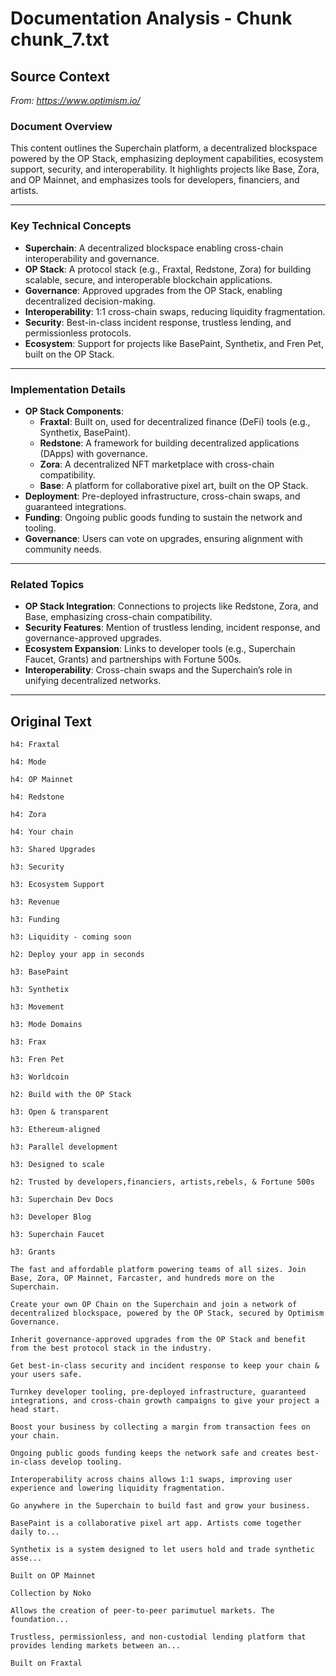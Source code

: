 # Documentation Analysis - Chunk chunk_7.txt

## Source Context
*From: https://www.optimism.io/*

### Document Overview  
This content outlines the Superchain platform, a decentralized blockspace powered by the OP Stack, emphasizing deployment capabilities, ecosystem support, security, and interoperability. It highlights projects like Base, Zora, and OP Mainnet, and emphasizes tools for developers, financiers, and artists.  

---

### Key Technical Concepts  
- **Superchain**: A decentralized blockspace enabling cross-chain interoperability and governance.  
- **OP Stack**: A protocol stack (e.g., Fraxtal, Redstone, Zora) for building scalable, secure, and interoperable blockchain applications.  
- **Governance**: Approved upgrades from the OP Stack, enabling decentralized decision-making.  
- **Interoperability**: 1:1 cross-chain swaps, reducing liquidity fragmentation.  
- **Security**: Best-in-class incident response, trustless lending, and permissionless protocols.  
- **Ecosystem**: Support for projects like BasePaint, Synthetix, and Fren Pet, built on the OP Stack.  

---

### Implementation Details  
- **OP Stack Components**:  
  - **Fraxtal**: Built on, used for decentralized finance (DeFi) tools (e.g., Synthetix, BasePaint).  
  - **Redstone**: A framework for building decentralized applications (DApps) with governance.  
  - **Zora**: A decentralized NFT marketplace with cross-chain compatibility.  
  - **Base**: A platform for collaborative pixel art, built on the OP Stack.  
- **Deployment**: Pre-deployed infrastructure, cross-chain swaps, and guaranteed integrations.  
- **Funding**: Ongoing public goods funding to sustain the network and tooling.  
- **Governance**: Users can vote on upgrades, ensuring alignment with community needs.  

---

### Related Topics  
- **OP Stack Integration**: Connections to projects like Redstone, Zora, and Base, emphasizing cross-chain compatibility.  
- **Security Features**: Mention of trustless lending, incident response, and governance-approved upgrades.  
- **Ecosystem Expansion**: Links to developer tools (e.g., Superchain Faucet, Grants) and partnerships with Fortune 500s.  
- **Interoperability**: Cross-chain swaps and the Superchain’s role in unifying decentralized networks.

---

## Original Text
```
h4: Fraxtal

h4: Mode

h4: OP Mainnet

h4: Redstone

h4: Zora

h4: Your chain

h3: Shared Upgrades

h3: Security

h3: Ecosystem Support

h3: Revenue

h3: Funding

h3: Liquidity - coming soon

h2: Deploy your app in seconds

h3: BasePaint

h3: Synthetix

h3: Movement

h3: Mode Domains

h3: Frax

h3: Fren Pet

h3: Worldcoin

h2: Build with the OP Stack

h3: Open & transparent

h3: Ethereum-aligned

h3: Parallel development

h3: Designed to scale

h2: Trusted by developers,financiers, artists,rebels, & Fortune 500s

h3: Superchain Dev Docs

h3: Developer Blog

h3: Superchain Faucet

h3: Grants

The fast and affordable platform powering teams of all sizes. Join Base, Zora, OP Mainnet, Farcaster, and hundreds more on the Superchain.

Create your own OP Chain on the Superchain and join a network of decentralized blockspace, powered by the OP Stack, secured by Optimism Governance.

Inherit governance-approved upgrades from the OP Stack and benefit from the best protocol stack in the industry.

Get best-in-class security and incident response to keep your chain & your users safe.

Turnkey developer tooling, pre-deployed infrastructure, guaranteed integrations, and cross-chain growth campaigns to give your project a head start.

Boost your business by collecting a margin from transaction fees on your chain.

Ongoing public goods funding keeps the network safe and creates best-in-class develop tooling.

Interoperability across chains allows 1:1 swaps, improving user experience and lowering liquidity fragmentation.

Go anywhere in the Superchain to build fast and grow your business.

BasePaint is a collaborative pixel art app. Artists come together daily to...

Synthetix is a system designed to let users hold and trade synthetic asse...

Built on OP Mainnet

Collection by Noko

Allows the creation of peer-to-peer parimutuel markets. The foundation...

Trustless, permissionless, and non-custodial lending platform that provides lending markets between an...

Built on Fraxtal

```
